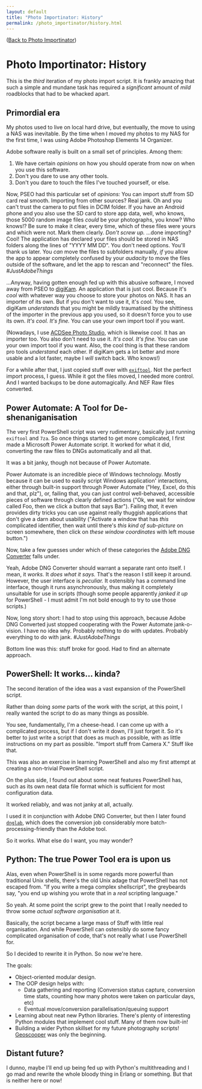 ```yaml
---
layout: default
title: "Photo Importinator: History"
permalink: /photo_importinator/history.html
---
```


([Back to Photo Importinator](./))

# Photo Importinator: History

This is the *third* iteration of my photo import script.
It is frankly amazing that such a simple and mundane task
has required a *significant* amount of *mild* roadblocks
that had to be whacked apart.

## Primordial era

My photos used to live on local hard drive, but eventually,
the move to using a NAS was inevitable. By the time when I
moved my photos to my NAS for the first time, I was
using Adobe Photoshop Elements 14 Organizer.

Adobe software really is built on a small set of principles.
Among them:

1. We have certain *opinions* on how you should operate
   from now on when you use this software.
2. Don't you dare to use any other tools.
3. Don't you dare to touch the files I've touched yourself,
   or else.

Now, PSEO had this particular set of *opinions:* You can import
stuff from SD card real smooth. Importing from other sources?
Real jank. Oh and you can't trust the camera to put files in
DCIM folder. If you have an Android phone and you also use the
SD card to store app data, well, who knows, those 5000 random
image files *could* be your photographs, you know? Who knows!?
Be sure to make it clear, every time, which of these files
were yours and which were not. Mark them clearly. *Don't screw
up.* ...done importing? Cool! The application has declared your
files should be stored in NAS folders along the lines
of "YYYY MM DD". You don't need options. You'll thank us later.
You *can* move the files to subfolders manually, *if* you
allow the app to appear completely confused by your *audacity*
to move the files outside of the software, and let the app to
rescan and "reconnect" the files. *#JustAdobeThings*

...Anyway, having gotten enough fed up with this abusive
software, I moved away from PSEO to [digiKam][digiKam].
An application that is just cool.
Because it's *cool* with whatever way you choose to store
your photos on NAS. It has an importer of its own.
But if you don't want to use it, it's *cool*.
You see, digiKam *understands* that you might be mildly
traumatised by the shittiness of the importer in the
previous app you used, so it doesn't force you to use
its own. *It's cool. It's fine.* You can use your
own import tool if you want.

(Nowadays, I use [ACDSee Photo Studio][acdsee],
which is likewise *cool*. It has an importer too.
You also don't need to use it. *It's cool. It's fine.*
You can use your own import tool if you want. Also, the
cool thing is that these random pro tools *understand*
each other. If digiKam gets a lot better and more usable
and a lot faster, maybe I *will* switch back. Who knows!)

For a while after that, I just copied stuff over
with [`exiftool`][exiftool]. Not the perfect import process,
I guess. While it got the files moved, I needed more control.
And I wanted backups to be done automagically.
And NEF Raw files converted.

## Power Automate: A Tool for De-shenaniganisation

The very first PowerShell script was very rudimentary,
basically just running `exiftool` and `7za`.
So once things started to get more complicated, I first
made a Microsoft Power Automate script.
It worked for what it did, converting the raw files to DNGs
automatically and all that.

It was a bit janky, though not because of Power Automate.

Power Automate is an incredible piece of Windows technology. Mostly
because it can be used to easily script Windows application'
interactions, either through built-in support through Power Automate
("Hey, Excel, do this and that, plz"), or, failing that, you can just
control well-behaved, accessible pieces of software through clearly
defined actions ("Ok, we wait for window called Foo, then we click
a button that says Bar"). Failing *that,* it even provides dirty
tricks you can use against really thuggish applications that don't
give a darn about usability ("Activate a window that has *this*
complicated identifier, then wait until there's *this kind of
sub-picture* on screen somewhere, then click on *these window
coordinates* with left mouse button.")

Now, take a few guesses under which of these categories the
[Adobe DNG Converter][dngconv] falls under.

Yeah, Adobe DNG Converter should warrant a separate rant onto itself.
I mean, it *works.* It *does what it says.* That's the reason I
still keep it around. However, the user interface is *peculiar.* It
ostensibly has a command line interface, though it runs asynchronously,
thus making it completely unsuitable for use in scripts (though some
people apparently *janked it up* for PowerShell - I must admit I'm
not bold enough to try to use those scripts.)

Now, long story short: I had to stop using this approach, because
Adobe DNG Converted just stopped cooperating with the Power Automate
jank-o-vision. I have no idea why. Probably nothing to do with updates.
Probably everything to do with jank. *#JustAdobeThings*

Bottom line was this: stuff broke for good. Had to find an
alternate approach.

## PowerShell: It works... kinda?

The second iteration of the idea was a vast expansion of the
PowerShell script.

Rather than doing *some* parts of the work with the script,
at this point, I really wanted the script to do as many things
as possible.

You see, fundamentally, I'm a cheese-head. I can come up with a
complicated process, but if I don't write it down, I'll just
forget it. So it's better to just write a script that does as
much as possible, with as little instructions on my part as possible.
"Import stuff from Camera X." Stuff like that.

This was also an exercise in learning PowerShell and also my
first attempt at creating a non-trivial PowerShell script.

On the plus side, I found out about some neat features PowerShell
has, such as its own neat data file format which is sufficient for
most configuration data.

It worked reliably, and was not janky at all, actually.

I used it in conjunction with Adobe DNG Converter, but then I
later found [`dnglab`][dnglab], which does the conversion job
considerably more batch-processing-friendly than the Adobe tool.

So it works. What else do I want, you may wonder?

## Python: The true Power Tool era is upon us

Alas, even when PowerShell is in some regards more powerful than
traditional Unix shells, there's the old Unix adage that PowerShell
has not escaped from. "If you write a mega complex shellscript",
the greybeards say, "you end up wishing you wrote that in a *real*
scripting language."

So yeah. At some point the script grew to the point that I really
needed to throw some *actual software organisation* at it.

Basically, the script became a large mass of Stuff with little
real organisation. And while PowerShell can ostensibly do some fancy
complicated organisation of code, that's not really what I
use PowerShell for.

So I decided to rewrite it in Python. So now we're here.

The goals:

- Object-oriented modular design.
- The OOP design helps with:
  - Data gathering and reporting (Conversion status capture,
    conversion time stats, counting how many photos were
    taken on particular days, etc)
  - Eventual move/conversion parallelisation/queuing support
- Learning about neat new Python libraries. There's plenty
  of interesting Python modules that implement cool stuff.
  Many of them now built-in!
- Building a wider Python skillset for my future photography
  scripts! [Geoscooper](../geo_scooper/) was only the beginning.

## Distant future?

I dunno, maybe I'll end up being fed up with Python's multithreading
and I go mad and rewrite the whole bloody thing in Erlang or something.
But that is neither here or now!

[exiftool]: https://exiftool.org/
[dngconv]: https://helpx.adobe.com/camera-raw/using/adobe-dng-converter.html
[dnglab]: https://github.com/dnglab/dnglab
[digiKam]: https://www.digikam.org/
[acdsee]: https://www.acdsee.com/
